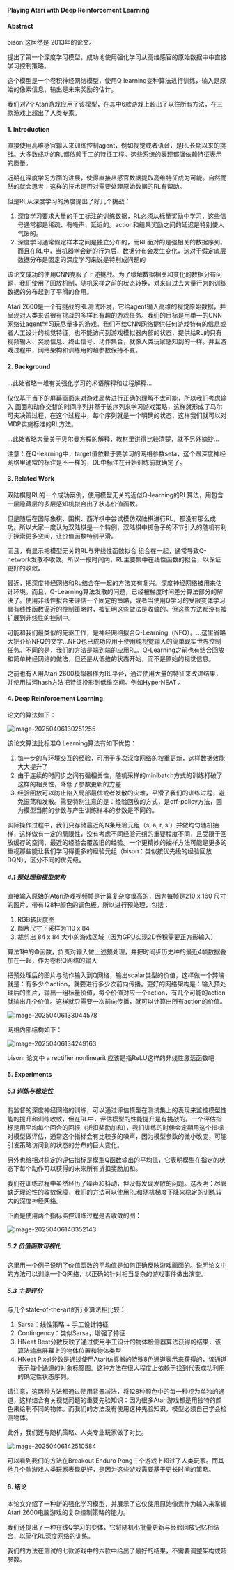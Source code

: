 **Playing Atari with Deep Reinforcement Learning**

#### Abstract

bison:这居然是 2013年的论文。

提出了第一个深度学习模型，成功地使用强化学习从高维感官的原始数据中中直接学习控制策略。

这个模型是一个卷积神经网络模型，使用Q learning变种算法进行训练，输入是原始的像素信息，输出是未来奖励的估计。

我们对7个Atari游戏应用了该模型，在其中6款游戏上超出了以往所有方法，在三款游戏上超出了人类专家。

#### 1. Introduction

直接使用高维感官输入来训练控制agent，例如视觉或者语音，是RL长期以来的挑战。大多数成功的RL都依赖手工的特征工程。这些系统的表现都强依赖特征表示的质量。

近期在深度学习方面的进展，使得直接从感官数据提取高维特征成为可能。自然而然的就会思考：这样的技术是否对需要处理原始数据的RL有帮助。

但是RL从深度学习的角度提出了好几个挑战：

1. 深度学习要求大量的手工标注的训练数据，RL必须从标量奖励中学习，这些信号通常都是稀疏、有噪声、延迟的。action和结果奖励之间的延迟是特别使人气馁的。
2. 深度学习通常假定样本之间是独立分布的，而RL面对的是强相关的数据序列。而且在RL中，当机器学会新的行为后，数据分布会发生变化，这对于假定底层数据分布是固定的深度学习来说是特别成问题的

该论文成功的使用CNN克服了上述挑战。为了缓解数据相关和变化的数据分布问题，我们使用了回放机制，随机采样之前的状态转换，对来自过去大量行为的训练数据的分布起到了平滑的作用。

Atari 2600是一个有挑战的RL测试环境，它给agent输入高维的视觉原始数据，并呈现对人类来说很有挑战的多样且有趣的游戏任务。我们的目标是用单一的CNN网络让agent学习玩尽量多的游戏。我们不给CNN网络提供任何游戏特有的信息或者人工设计的视觉特征，也不能访问到游戏模拟器内部的状态，提供给RL的只有视频输入、奖励信息、终止信号、动作集合，就像人类玩家感知到的一样。并且游戏过程中，网络架构和训练用的超参数保持不变。

#### 2. Background

...此处省略一堆有关强化学习的术语解释和过程解释...

仅仅基于当下的屏幕画面来对游戏局势进行正确的理解不太可能，所以我们考虑输入 画面和动作交替的时间序列并基于该序列来学习游戏策略，这样就形成了马尔可夫决策过程，在这个过程中，每个序列就是一个明确的状态，这样我们就可以对MDP实施标准的RL方法。

...此处省略大量关于贝尔曼方程的解释，教材里讲得比较清楚，就不另外摘抄...

注意：在Q-learning中，target值依赖于要学习的网络参数seta，这个跟深度神经网络里通常的标注是不一样的，DL中标注在开始训练前就确定了。

#### 3. Related Work

双陆棋是RL的一个成功案例，使用模型无关的近似Q-learning的RL算法，用包含一层隐藏层的多层感知机拟合出了状态价值函数。

但是随后在国际象棋、围棋、西洋棋中尝试模仿双陆棋进行RL，都没有那么成功。所以大家一度认为双陆棋是一个特例，双陆棋中掷色子的环节引入的随机有利于探索更多空间，让价值函数特别平滑。

而且，有显示把模型无关的RL与非线性函数拟合 组合在一起，通常导致Q-network发散不收敛。所以一段时间内，RL主要集中在线性函数的拟合，以保证更好的收敛。

最近，把深度神经网络和RL结合在一起的方法又有复兴。深度神经网络被用来估计环境。而且，Q-Learning算法发散的问题，已经被梯度时间差分算法部分的解决了。使用非线性拟合来评估一个固定的策略，或者当使用Q学习的受限变体学习具有线性函数逼近的控制策略时，被证明这些做法是收敛的。但这些方法都没有被扩展到非线性的控制中。

可能和我们最类似的先驱工作，是神经网络拟合Q-Learning（NFQ）。...这里省略大把介绍NFQ的文字...NFQ也已成功应用于使用纯视觉输入的简单现实世界控制任务。不同的是，我们的方法是端到端的应用RL。Q-Learning之前也有结合回放和简单神经网络的做法，但还是从低维的状态开始，而不是原始的视觉信息。

之前也有人用Atari 2600模拟器作为RL平台，通过使用大量的特征来改进结果，并使用拔河hash方法把特征投影到低维空间。例如HyperNEAT 。

#### 4. Deep Reinforcement Learning

论文的算法如下：

![image-20250406130251255](img/image-20250406130251255.png)

该论文算法比标准Q Learning算法有如下优势：

1. 每一步的与环境交互的经验，可用于多次深度网络的权重更新，这样数据效能大大提升了
2. 由于连续的时间步之间有强相关性，随机采样的minibatch方式的训练打破了这样的相关性，降低了参数更新的方差
3. 经验回放可以防止陷入局部最优或者发散的灾难，平滑了我们的训练过程，避免振荡和发散。需要特别注意的是：经验回放的方式，是off-policy方法，因为模型当前的参数与产生训练样本的参数是不同的。

实际操作过程中，我们只存储最近的N条经验元组（s, a, r, s'）并做均匀随机抽样，这样做有一定的局限性，没有考虑不同经验元组的重要程度不同，且受限于回放缓存的空间，最近的经验会覆盖旧的经验。一个更精妙的抽样方法可能是更多的重视那些能让我们学习得更多的经验元组（bison：类似按优先级的经验回放DQN），区分不同的优先级。

##### 4.1 预处理和模型架构

直接输入原始的Atari游戏视频帧是计算复杂度很高的，因为每帧是210 x 160 尺寸的图片，带有128种颜色的调色板。所以进行预处理，包括：

1. RGB转灰度图
2. 图片尺寸下采样为110 x 84 
3. 裁剪出 84 x 84 大小的游戏区域（因为GPU实现2D卷积需要正方形输入）

算法1种的Φ函数，负责对输入做上述预处理，并把时间步历史种的最近4帧数据叠加在一起，作为卷积Q网络的输入



把预处理后的图片与动作输入到Q网络，输出scalar类型的价值，这样做一个弊端就是：有多少个action，就要进行多少次前向传播。更好的网络架构是：输入预处理后的图片，输出一组标量价值，每个价值对应一个action，有几个可能的action就输出几个价值。这样就只需要一次前向传播，就可以计算出所有action的价值。

![image-20250406133044578](img/image-20250406133044578.png)

网络内部结构如下：

![image-20250406134249163](img/image-20250406134249163.png)

bison:  论文中 a rectifier nonlinearit 应该是指ReLU这样的非线性激活函数吧

#### 5. Experiments

##### 5.1 训练与稳定性

有监督的深度神经网络的训练，可以通过评估模型在测试集上的表现来监控模型性能的提升和训练收敛，但在RL中，评估模型的性能提升是有挑战的。一个评估指标是用平均每个回合的回报（折扣奖励加和），我们训练的时候会定期用这个指标对模型做评估，通常这个指标会有比较多的噪声，因为模型参数的微小改变，可能引发策略访问到的状态的分布的巨大变化。

另外也给相对稳定的评估指标是模型Q函数输出的平均值，它表明模型在指定的状态下每个动作可以获得的未来所有折扣奖励加和。

我们在训练过程中虽然经历了噪声和抖动，但没有发现发散的问题。这表明：尽管缺乏理论性的收敛保障，我们的方法可以使用RL和随机梯度下降来稳定的训练较大的深度神经网络。

下面是使用两个指标监控训练过程是否收敛的图：

![image-20250406140352143](img/image-20250406140352143.png)

##### 5.2 价值函数可视化

这里用一个例子说明了价值函数的平均值是如何正确反映游戏画面的。说明论文中的方法可以训练一个Q网络，以正确的针对相当复杂的游戏事件做出演变。

##### 5.3 主要评价

与几个state-of-the-art的行业算法相比较：

1. Sarsa：线性策略 + 手工设计特征
2. Contingency：类似Sarsa，增强了特征
3. HNeat Best分数反映了通过使用手工设计的物体检测器算法获得的结果，该算法输出屏幕上的物体位置和物体类型
4. HNeat Pixel分数是通过使用Atari仿真器的特殊8色通道表示来获得的，该通道表示每个通道的对象标签图。这种方法在很大程度上依赖于找到代表成功利用的确定性状态序列。

请注意，这两种方法都通过使用背景减法，将128种颜色中的每一种视为单独的通道，这样结合有关视觉问题的重要先验知识：因为很多Atari游戏都是用独特的颜色来绘制不同的物体。而我们的方法没有使用这种先验知识，模型必须自己学会检测物体。

此外，我们还与随机策略、人类专业玩家做了对比。

![image-20250406142510584](img/image-20250406142510584.png)

可以看到我们的方法在Breakout  Enduro Pong三个游戏上超过了人类玩家。而其他几个款游戏人类玩家表现更好，是因为这些游戏需要基于更长时间的策略。

#### 6. 结论

本论文介绍了一种新的强化学习模型，并展示了它仅使用原始像素作为输入来掌握Atari 2600电脑游戏的复杂控制策略的能力。

我们还提出了一种在线Q学习的变体，它将随机小批量更新与经验回放记忆相结合，以简化RL深度网络的训练。

我们的方法在测试的七款游戏中的六款中给出了最好的结果，不需要调整架构或超参数。